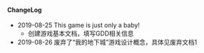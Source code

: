 #### ChangeLog
- 2019-08-25 This game is just only a baby!
  - 创建游戏基本文档，填写GDD相关信息
- 2019-08-26 废弃了“我的地下城”游戏设计概念，具体见废弃文档1